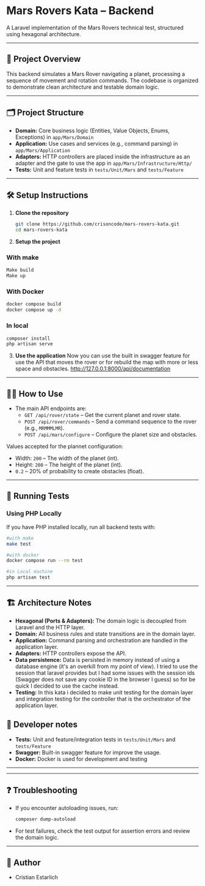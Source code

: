 # Mars Rovers Kata – Backend

A Laravel implementation of the Mars Rovers technical test, structured using hexagonal architecture.

---

## 🚀 Project Overview

This backend simulates a Mars Rover navigating a planet, processing a sequence of movement and rotation commands. The codebase is organized to demonstrate clean architecture and testable domain logic.

---

## 🗂️ Project Structure

- **Domain:** Core business logic (Entities, Value Objects, Enums, Exceptions) in `app/Mars/Domain`
- **Application:** Use cases and services (e.g., command parsing) in `app/Mars/Application`
- **Adapters:** HTTP controllers are placed inside the infrastructure as an adapter and the gate to use the app in `app/Mars/Infrastructure/Http/`
- **Tests:** Unit and feature tests in `tests/Unit/Mars` and `tests/Feature`

---

## 🛠️ Setup Instructions

1. **Clone the repository**
   ```bash
   git clone https://github.com/crisoncode/mars-rovers-kata.git
   cd mars-rovers-kata
   ```

2. **Setup the project**

### With make
   ```bash
   Make build
   Make up
   ```
### With Docker
   ```bash
   docker compose build
   docker compose up -d
   ```

### In local
   ```bash
   composer install
   php artisan serve
   ```

3. **Use the application**
   Now you can use the built in swagger feature for use the API that moves the rover or for rebuild the map with more or less space and obstacles.
   http://127.0.0.1:8000/api/documentation

---

## 🧑‍💻 How to Use

- The main API endpoints are:
  - `GET /api/rover/state` – Get the current planet and rover state.
  - `POST /api/rover/commands` – Send a command sequence to the rover (e.g., `MRMMMLMR`).
  - `POST /api/mars/configure` – Configure the planet size and obstacles.

Values accepted for the plannet configuration:
  - Width: `200` – The width of the planet (int).
  - Height: `200` – The height of the planet (int).
  - `0.2` – 20% of probability to create obstacles (float).

---

## 🧪 Running Tests

### Using PHP Locally

If you have PHP installed locally, run all backend tests with:
```bash
#with make
make test

#with docker
docker compose run --rm test

#in Local machine
php artisan test
```
---

## 🏗️ Architecture Notes

- **Hexagonal (Ports & Adapters):** The domain logic is decoupled from Laravel and the HTTP layer.
- **Domain:** All business rules and state transitions are in the domain layer.
- **Application:** Command parsing and orchestration are handled in the application layer.
- **Adapters:** HTTP controllers expose the API.
- **Data persistence:** Data is persisted in memory instead of using a database engine (it's an overkill from my point of view). I tried to use the session that laravel provides but I had some issues with the session ids (Swagger does not save any cookie ID in the browser I guess) so for be quick I decided to use the cache instead.
- **Testing:** In this kata i decided to make unit testing for the domain layer and integration testing for the controller that is the orchestrator of the application layer.


## 🧠 Developer notes

- **Tests:** Unit and feature/integration tests in `tests/Unit/Mars` and `tests/Feature`
- **Swagger:** Built-in swagger feature for improve the usage.
- **Docker:** Docker is used for development and testing
---



---

## ❓ Troubleshooting

- If you encounter autoloading issues, run:
  ```bash
  composer dump-autoload
  ```
- For test failures, check the test output for assertion errors and review the domain logic.

---

## 👤 Author

- Cristian Estarlich
